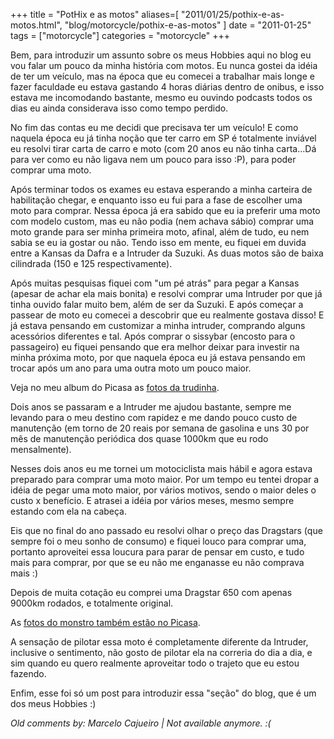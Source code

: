 +++
title = "PotHix e as motos"
aliases=[
  "2011/01/25/pothix-e-as-motos.html",
  "blog/motorcycle/pothix-e-as-motos"
]
date = "2011-01-25"
tags = ["motorcycle"]
categories = "motorcycle"
+++

Bem, para introduzir um assunto sobre os meus Hobbies aqui no blog eu
vou falar um pouco da minha história com motos.  Eu nunca gostei da
idéia de ter um veículo, mas na época que eu comecei a trabalhar mais
longe e fazer faculdade eu estava gastando 4 horas diárias dentro de
onibus, e isso estava me incomodando bastante, mesmo eu ouvindo
podcasts todos os dias eu ainda considerava isso como tempo perdido.

No fim das contas eu me decidi que precisava ter um veículo! E como
naquela época eu já tinha noção que ter carro em SP é totalmente
inviável eu resolvi tirar carta de carro e moto (com 20 anos eu não
tinha carta...Dá para ver como eu não ligava nem um pouco para isso
:P), para poder comprar uma moto.

Após terminar todos os exames eu estava esperando a minha carteira de
habilitação chegar, e enquanto isso eu fui para a fase de escolher uma
moto para comprar.  Nessa época já era sabido que eu ia preferir uma
moto com modelo custom, mas eu não podia (nem achava sábio) comprar
uma moto grande para ser minha primeira moto, afinal, além de tudo, eu
nem sabia se eu ia gostar ou não.  Tendo isso em mente, eu fiquei em
duvida entre a Kansas da Dafra e a Intruder da Suzuki. As duas motos
são de baixa cilindrada (150 e 125 respectivamente).

Após muitas pesquisas fiquei com "um pé atrás" para pegar a Kansas
(apesar de achar ela mais bonita) e resolvi comprar uma Intruder por
que já tinha ouvido falar muito bem, além de ser da Suzuki.  E após
começar a passear de moto eu comecei a descobrir que eu realmente
gostava disso! E já estava pensando em customizar a minha intruder,
comprando alguns acessórios diferentes e tal. Após comprar o sissybar
(encosto para o passageiro) eu fiquei pensando que era melhor deixar
para investir na minha próxima moto, por que naquela época eu já
estava pensando em trocar após um ano para uma outra moto um pouco
maior.

Veja no meu album do Picasa as
[fotos da trudinha](http://picasaweb.google.com/Willian.molinari/20100422Moto?feat=directlink).

Dois anos se passaram e a Intruder me ajudou bastante, sempre me
levando para o meu destino com rapidez e me dando pouco custo de
manutenção (em torno de 20 reais por semana de gasolina e uns 30 por
mês de manutenção periódica dos quase 1000km que eu rodo mensalmente).

Nesses dois anos eu me tornei um motociclista mais hábil e agora
estava preparado para comprar uma moto maior.  Por um tempo eu tentei
dropar a idéia de pegar uma moto maior, por vários motivos, sendo o
maior deles o custo x benefício. E atrasei a idéia por vários meses,
mesmo sempre estando com ela na cabeça.

Eis que no final do ano passado eu resolvi olhar o preço das Dragstars
(que sempre foi o meu sonho de consumo) e fiquei louco para comprar
uma, portanto aproveitei essa loucura para parar de pensar em custo, e
tudo mais para comprar, por que se eu não me enganasse eu não comprava
mais :)

Depois de muita cotação eu comprei uma Dragstar 650 com apenas 9000km
rodados, e totalmente original.

As [fotos do monstro também estão no Picasa](http://picasaweb.google.com/Willian.molinari/Monstro?feat=directlink).

A sensação de pilotar essa moto é completamente diferente da Intruder,
inclusive o sentimento, não gosto de pilotar ela na correria do dia a
dia, e sim quando eu quero realmente aproveitar todo o trajeto que eu
estou fazendo.

Enfim, esse foi só um post para introduzir essa "seção" do blog, que é
um dos meus Hobbies :)



_Old comments by: Marcelo Cajueiro | Not available anymore. :(_
